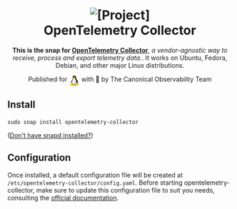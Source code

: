 <h1 align="center">
  <img src="https://github.com/user-attachments/assets/977000e9-0f8c-466d-8388-719b2877c425" alt="[Project]" width=50%>
  <br />
  OpenTelemetry Collector
</h1>



<p align="center"><b>This is the snap for <a href="https://opentelemetry.io/docs/collector/">OpenTelemetry Collector</a></b>, <i>a vendor-agnostic way to receive, process and export telemetry data.</i>. It works on Ubuntu, Fedora, Debian, and other major Linux
distributions.</p>

<!-- Uncomment and modify this when you are provided a build status badge
<p align="center">
<a href="https://snapcraft.io/my-snap-name">
  <img alt="enpass" src="https://snapcraft.io/my-snap-name/badge.svg" />
</a>
<a href="https://snapcraft.io/my-snap-name">
  <img alt="enpass" src="https://snapcraft.io/my-snap-name/trending.svg?name=0" />
</a>
</p>
-->

<!-- Uncomment and modify this when you have a screenshot
![my-snap-name](screenshot.png?raw=true "my-snap-name")
-->

<p align="center">Published for <img src="https://raw.githubusercontent.com/anythingcodes/slack-emoji-for-techies/gh-pages/emoji/tux.png" align="top" width="24" /> with 💝 by The Canonical Observability Team</p>

## Install

    sudo snap install opentelemetry-collector

<!-- Uncomment and modify this when your snap is available on the store
[![Get it from the Snap Store](https://snapcraft.io/static/images/badges/en/snap-store-white.svg)](https://snapcraft.io/my-snap-name)
-->

([Don't have snapd installed?](https://snapcraft.io/docs/core/install))



## Configuration

Once installed, a default configuration file will be created at `/etc/opentelemetry-collector/config.yaml`. Before starting opentelemetry-collector, make sure to update this configuration file to suit you needs, consulting the [official documentation](https://opentelemetry.io/docs/collector/).
